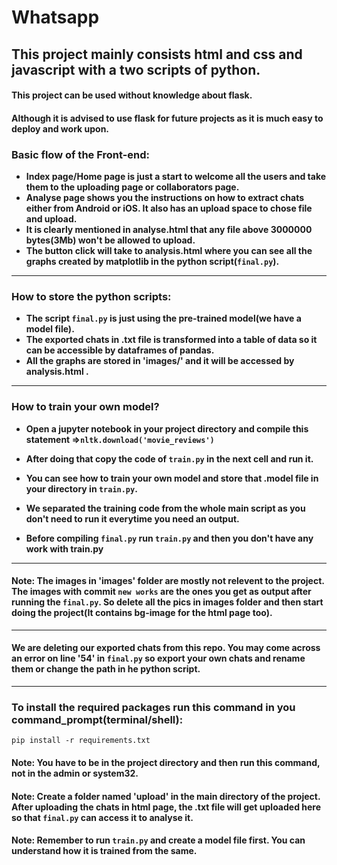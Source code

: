 # Whatsapp

## This project mainly consists html and css and javascript with a two scripts of python.

#### This project can be used without knowledge about flask.
#### Although it is advised to use flask for future projects as it is much easy to deploy and work upon.

### Basic flow of the Front-end:
* **Index page/Home page is just a start to welcome all the users and take them to the uploading page or collaborators page.**
* **Analyse page shows you the instructions on how to extract chats either from Android or iOS. It also has an upload space to chose file and upload.**
* **It is clearly mentioned in analyse.html that any file above 3000000 bytes(3Mb) won't be allowed to upload.**
* **The button click will take to analysis.html where you can see all the graphs created by matplotlib in the python script(```final.py```).**

----------

### How to store the python scripts:
* **The script ```final.py``` is just using the pre-trained model(we have a model file).**
* **The exported chats in .txt file is transformed into a table of data so it can be accessible by dataframes of pandas.**
* **All the graphs are stored in 'images/' and it will be accessed by analysis.html .**

----------

### How to train your own model?

* **Open a jupyter notebook in your project directory and compile this statement =>`nltk.download('movie_reviews') `**
* **After doing that copy the code of ```train.py``` in the next cell and run it.** 

* **You can see how to train your own model and store that .model file in your directory in ```train.py```.**
* **We separated the training code from the whole main script as you don't need to run it everytime you need an output.**
* **Before compiling ```final.py``` run ```train.py``` and then you don't have any work with train.py**

----------
#### Note: The images in 'images' folder are mostly not relevent to the project. The images with commit ```new works``` are the ones you get as output after running the ```final.py```. So delete all the pics in images folder and then start doing the project(It contains bg-image for the html page too).
----------
#### We are deleting our exported chats from this repo. You may come across an error on line '54' in ```final.py``` so export your own chats and rename them or change the path in he python script.
----------

### To install the required packages run this command in you command_prompt(terminal/shell):

```pip install -r requirements.txt```

#### Note: You have to be in the project directory and then run this command, not in the admin or system32.
#### Note: Create a folder named 'upload' in the main directory of the project. After uploading the chats in html page, the .txt file will get uploaded here so that ```final.py``` can access it to analyse it.
#### Note: Remember to run ```train.py``` and create a model file first. You can understand how it is trained from the same.


